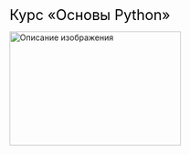 <a href="https://karpov.courses/pythonzero?_gl=1*1wbptwf*_ga*MzY3MzU4ODAxLjE3MzMxNjQxNzU.*_ga_DZP7KEXCQQ*MTc0MjEyOTI1OC4xNjYuMS4xNzQyMTMyMjE4LjMyLjAuMA.." 
   style="color: black; font-size: 25px; text-decoration: none;">
   Курс «Основы Python»
</a>


<img src="https://optim.tildacdn.com/tild6134-3435-4533-a664-623363396633/-/format/webp/Group_481805-2.png.webp" 
     alt="Описание изображения" 
     width="300" 
     height="200">
